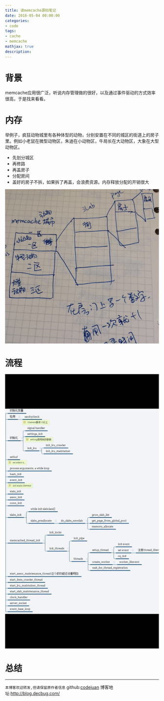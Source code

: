 ```yaml
---
title: 读memcache源码笔记
date: 2016-05-04 00:00:00
categories:
- code
tags: 
- cache
- memcache
mathjax: true
description: 
---
```


# 背景

memcache应用很广泛，听说内存管理做的很好，以及通过事件驱动的方式效率很高，于是找来看看。

<!--more-->

# 内存
举例子，疯狂动物城里有各种体型的动物，分别安置在不同的城区的街道上的房子里。例如小老鼠在微型动物区，朱迪在小动物区，牛局长在大动物区，大象在大型动物区。
- 先划分城区
- 再修路
- 再盖房子
- 分配房间
- 盖好的房子不拆，如果拆了再盖，会浪费资源。内存释放分配的开销很大

![](https://github.com/CodeJuan/codejuan.github.io/raw/master/images/blog/memcache/mem.jpg)



# 流程
![](https://github.com/CodeJuan/codejuan.github.io/raw/master/images/blog/memcache/flow.jpg)

# 总结



----------------------------

`本博客欢迎转发,但请保留原作者信息`
github:[codejuan](https://github.com/CodeJuan)
博客地址:http://blog.decbug.com/

